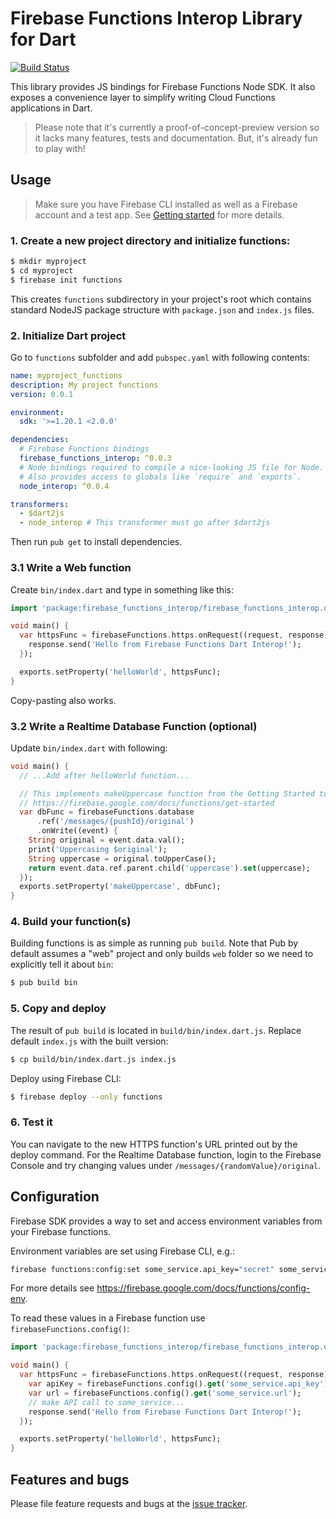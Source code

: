 # Firebase Functions Interop Library for Dart

[![Build Status](https://travis-ci.org/pulyaevskiy/firebase-functions-interop.svg?branch=master)](https://travis-ci.org/pulyaevskiy/firebase-functions-interop)

This library provides JS bindings for Firebase Functions Node SDK.
It also exposes a convenience layer to simplify writing Cloud Functions
applications in Dart.

> Please note that it's currently a proof-of-concept-preview version so it lacks
> many features, tests and documentation. But, it's already fun to play with!

## Usage

> Make sure you have Firebase CLI installed as well as a Firebase account
> and a test app.
> See [Getting started](https://firebase.google.com/docs/functions/get-started)
> for more details.

### 1. Create a new project directory and initialize functions:

```bash
$ mkdir myproject
$ cd myproject
$ firebase init functions
```

This creates `functions` subdirectory in your project's root which contains
standard NodeJS package structure with `package.json` and `index.js` files.

### 2. Initialize Dart project

Go to `functions` subfolder and add `pubspec.yaml` with following contents:

```yaml
name: myproject_functions
description: My project functions
version: 0.0.1

environment:
  sdk: '>=1.20.1 <2.0.0'

dependencies:
  # Firebase Functions bindings
  firebase_functions_interop: ^0.0.3
  # Node bindings required to compile a nice-looking JS file for Node.
  # Also provides access to globals like `require` and `exports`.
  node_interop: ^0.0.4

transformers:
  - $dart2js
  - node_interop # This transformer must go after $dart2js
```

Then run `pub get` to install dependencies.

### 3.1 Write a Web function

Create `bin/index.dart` and type in something like this:

```dart
import 'package:firebase_functions_interop/firebase_functions_interop.dart';

void main() {
  var httpsFunc = firebaseFunctions.https.onRequest((request, response) {
    response.send('Hello from Firebase Functions Dart Interop!');
  });

  exports.setProperty('helloWorld', httpsFunc);
}
```

Copy-pasting also works.

### 3.2 Write a Realtime Database Function (optional)

Update `bin/index.dart` with following:

```dart
void main() {
  // ...Add after helloWorld function...

  // This implements makeUppercase function from the Getting Started tutorial:
  // https://firebase.google.com/docs/functions/get-started
  var dbFunc = firebaseFunctions.database
      .ref('/messages/{pushId}/original')
      .onWrite((event) {
    String original = event.data.val();
    print('Uppercasing $original');
    String uppercase = original.toUpperCase();
    return event.data.ref.parent.child('uppercase').set(uppercase);
  });
  exports.setProperty('makeUppercase', dbFunc);
}
```

### 4. Build your function(s)

Building functions is as simple as running `pub build`. Note that Pub by
default assumes a "web" project and only builds `web` folder so we need
to explicitly tell it about `bin`:

```bash
$ pub build bin
```

### 5. Copy and deploy

The result of `pub build` is located in `build/bin/index.dart.js`. Replace
default `index.js` with the built version:

```bash
$ cp build/bin/index.dart.js index.js
```

Deploy using Firebase CLI:

```bash
$ firebase deploy --only functions
```

### 6. Test it

You can navigate to the new HTTPS function's URL printed out by the deploy command.
For the Realtime Database function, login to the Firebase Console and try
changing values under `/messages/{randomValue}/original`.

## Configuration

Firebase SDK provides a way to set and access environment variables from
your Firebase functions.

Environment variables are set using Firebase CLI, e.g.:

```bash
firebase functions:config:set some_service.api_key="secret" some_service.url="https://api.example.com"
```

For more details see https://firebase.google.com/docs/functions/config-env.

To read these values in a Firebase function use `firebaseFunctions.config()`:

```dart
import 'package:firebase_functions_interop/firebase_functions_interop.dart';

void main() {
  var httpsFunc = firebaseFunctions.https.onRequest((request, response) {
    var apiKey = firebaseFunctions.config().get('some_service.api_key');
    var url = firebaseFunctions.config().get('some_service.url');
    // make API call to some_service...
    response.send('Hello from Firebase Functions Dart Interop!');
  });

  exports.setProperty('helloWorld', httpsFunc);
}
```


## Features and bugs

Please file feature requests and bugs at the [issue tracker][tracker].

[tracker]: https://github.com/pulyaevskiy/firebase-functions-interop/issues/new
